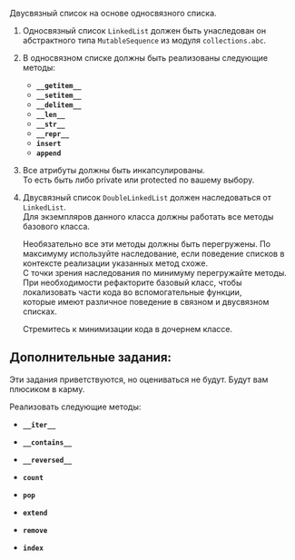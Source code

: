 Двусвязный список на основе односвязного списка.

1. Односвязный список `LinkedList` должен быть унаследован он абстрактного типа `MutableSequence` из модуля `collections.abc`.
   
2. В односвязном списке должны быть реализованы следующие методы:
    - **`__getitem__`**
    - **`__setitem__`**
    - **`__delitem__`**
    - **`__len__`**
    - **`__str__`**
    - **`__repr__`**
    - **`insert`**
    - **`append`**
   
3. Все атрибуты должны быть инкапсулированы.  
   То есть быть либо private или protected по вашему выбору. 
   
4. Двусвязный список `DoubleLinkedList` должен наследоваться от `LinkedList`.  
   Для экземпляров данного класса должны работать все методы базового класса.  
   
   Необязательно все эти методы должны быть перегружены. 
   По максимуму используйте наследование, если поведение списков в контексте реализации указанных метод схоже.  
   С точки зрения наследования по минимуму перегружайте методы.  
   При необходимости рефакторите базовый класс, чтобы локализовать части кода во вспомогательные функции,  
   которые имеют различное поведение в связном и двусвязном списках.
   
   Стремитесь к минимизации кода в дочернем классе.

   
## Дополнительные задания:
Эти задания приветствуются, но оцениваться не будут. Будут вам плюсиком в карму.

Реализовать следующие методы:
   - **`__iter__`**
   - **`__contains__`**
   - **`__reversed__`**

   - **`count`**
   - **`pop`**
   - **`extend`**
   - **`remove`**
   - **`index`**
